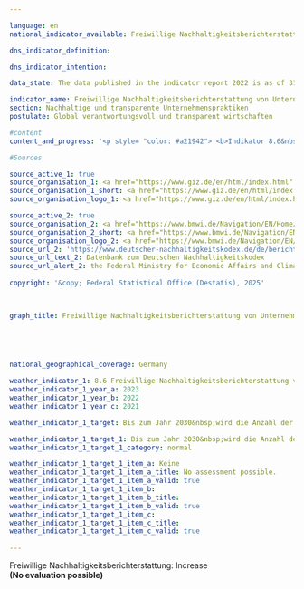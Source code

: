 ```yaml
---

language: en        
national_indicator_available: Freiwillige Nachhaltigkeitsberichterstattung von Unternehmen nach dem Deutschen Nachhaltigkeitskodex (DNK)        

dns_indicator_definition:         

dns_indicator_intention:         

data_state: The data published in the indicator report 2022 is as of 31 October 2022. The data shown on this platform is updated regularly, so that more current data may be available online than published in the <a href="https://dns-indikatoren.de/assets/Publikationen/Indikatorenberichte/2022.pdf">indicator report 2022</a>.        

indicator_name: Freiwillige Nachhaltigkeitsberichterstattung von Unternehmen nach dem Deutschen Nachhaltigkeitskodex (DNK)        
section: Nachhaltige und transparente Unternehmenspraktiken        
postulate: Global verantwortungsvoll und transparent wirtschaften        

#content         
content_and_progress: '<p style= "color: #a21942"> <b>Indikator 8.6&nbsp;</b><br><br></p>'                

#Sources        

source_active_1: true
source_organisation_1: <a href="https://www.giz.de/en/html/index.html" target="_blank" onclick="return confirm_alert('the Deutsche Gesellschaft für Internationale Zusammenarbeit GmbH', 'En')">Deutsche Gesellschaft für Internationale Zusammenarbeit GmbH</a>
source_organisation_1_short: <a href="https://www.giz.de/en/html/index.html" target="_blank" onclick="return confirm_alert('the Deutsche Gesellschaft für Internationale Zusammenarbeit GmbH', 'En')">Deutsche Gesellschaft für Internationale Zusammenarbeit GmbH</a>
source_organisation_logo_1: <a href="https://www.giz.de/en/html/index.html" target="_blank" onclick="return confirm_alert('the Deutsche Gesellschaft für Internationale Zusammenarbeit GmbH', 'En')"><img src="https://dnsTestEnvironment.github.io/site/public/OrgImgEn/giz.png" alt="Deutsche Gesellschaft für Internationale Zusammenarbeit GmbH" title=" Click here to visit the homepage of the organizationDeutsche Gesellschaft für Internationale Zusammenarbeit GmbH" style="height:60px; width:148px; border:transparent"/></a>

source_active_2: true
source_organisation_2: <a href="https://www.bmwi.de/Navigation/EN/Home/home.html" target="_blank" onclick="return confirm_alert('the Federal Ministry for Economic Affairs and Climate Action', 'En')">Federal Ministry for Economic Affairs and Climate Action</a>
source_organisation_2_short: <a href="https://www.bmwi.de/Navigation/EN/Home/home.html" target="_blank" onclick="return confirm_alert('the Federal Ministry for Economic Affairs and Climate Action', 'En')">Federal Ministry for Economic Affairs and Climate Action</a>
source_organisation_logo_2: <a href="https://www.bmwi.de/Navigation/EN/Home/home.html" target="_blank" onclick="return confirm_alert('the Federal Ministry for Economic Affairs and Climate Action', 'En')"><img src="https://dnsTestEnvironment.github.io/site/public/OrgImgEn/bmwk.png" alt="Federal Ministry for Economic Affairs and Climate Action" title=" Click here to visit the homepage of the organizationFederal Ministry for Economic Affairs and Climate Action" style="height:60px; width:148px; border:transparent"/></a>
source_url_2: 'https://www.deutscher-nachhaltigkeitskodex.de/de/bericht/berichte-einsehen/'
source_url_text_2: Datenbank zum Deutschen Nachhaltigkeitskodex
source_url_alert_2: the Federal Ministry for Economic Affairs and Climate Action
        
copyright: '&copy; Federal Statistical Office (Destatis), 2025'        

        

graph_title: Freiwillige Nachhaltigkeitsberichterstattung von Unternehmen nach dem Deutschen Nachhaltigkeitskodex (DNK)        

        

                

national_geographical_coverage: Germany        

weather_indicator_1: 8.6 Freiwillige Nachhaltigkeitsberichterstattung von Unternehmen nach dem Deutschen Nachhaltigkeitskodex (DNK)
weather_indicator_1_year_a: 2023
weather_indicator_1_year_b: 2022
weather_indicator_1_year_c: 2021

weather_indicator_1_target: Bis zum Jahr 2030&nbsp;wird die Anzahl der freiwilligen Nachhaltigkeitsberichte gemäß Deutschem Nachhaltigkeitskodex (DNK) deutlich steigen

weather_indicator_1_target_1: Bis zum Jahr 2030&nbsp;wird die Anzahl der freiwilligen Nachhaltigkeitsberichte gemäß Deutschem Nachhaltigkeitskodex (DNK) deutlich steigen
weather_indicator_1_target_1_category: normal

weather_indicator_1_target_1_item_a: Keine
weather_indicator_1_target_1_item_a_title: No assessment possible.
weather_indicator_1_target_1_item_a_valid: true
weather_indicator_1_target_1_item_b: 
weather_indicator_1_target_1_item_b_title: 
weather_indicator_1_target_1_item_b_valid: true
weather_indicator_1_target_1_item_c: 
weather_indicator_1_target_1_item_c_title: 
weather_indicator_1_target_1_item_c_valid: true        
        
---
```



<div>
  <div class="my-header">
    <label class="default">Freiwillige Nachhaltigkeitsberichterstattung: Increase
    </label>
  </div>
</div>
<div class="my-header-note">
  <label class="default"><b>(No evaluation possible)
  </b></label>
</div>